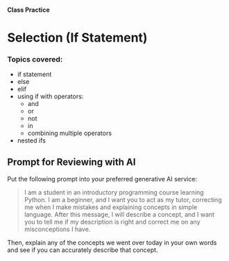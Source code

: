 #### Class Practice
# Selection (If Statement)

### Topics covered:
- if statement
- else
- elif
- using if with operators:
    - and
    - or
    - not
    - in
    - combining multiple operators  
- nested ifs

## Prompt for Reviewing with AI
Put the following prompt into your preferred generative AI service:
> I am a student in an introductory programming course learning Python. I am a beginner, and I want you to act as my tutor, correcting me when I make mistakes and explaining concepts in simple language. After this message, I will describe a concept, and I want you to tell me if my description is right and correct me on any misconceptions I have.

Then, explain any of the concepts we went over today in your own words and see if you can accurately describe that concept.